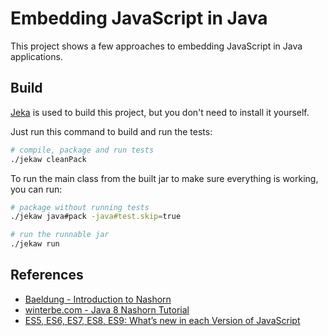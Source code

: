 # Embedding JavaScript in Java

This project shows a few approaches to embedding JavaScript in Java applications.

## Build

[Jeka](https://jeka.dev/) is used to build this project, but you don't need to install it yourself.

Just run this command to build and run the tests:

```bash
# compile, package and run tests
./jekaw cleanPack
```

To run the main class from the built jar to make sure everything is working,
you can run:

```bash
# package without running tests
./jekaw java#pack -java#test.skip=true

# run the runnable jar
./jekaw run
```

## References

* [Baeldung - Introduction to Nashorn](https://www.baeldung.com/java-nashorn)
* [winterbe.com - Java 8 Nashorn Tutorial](https://winterbe.com/posts/2014/04/05/java8-nashorn-tutorial/)
* [ES5, ES6, ES7, ES8, ES9: What’s new in each Version of JavaScript](https://www.greycampus.com/blog/programming/java-script-versions)
